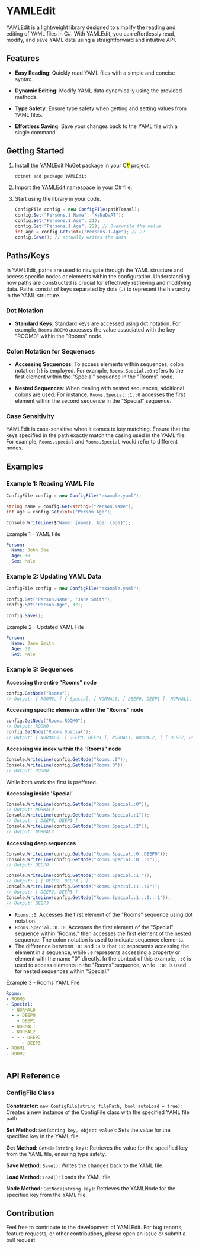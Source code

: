 # YAMLEdit

YAMLEdit is a lightweight library designed to simplify the reading and editing of YAML files in C#. With YAMLEdit, you can effortlessly read, modify, and save YAML data using a straightforward and intuitive API.

## Features

- **Easy Reading**: Quickly read YAML files with a simple and concise syntax.

- **Dynamic Editing**: Modify YAML data dynamically using the provided methods.

- **Type Safety**: Ensure type safety when getting and setting values from YAML files.

- **Effortless Saving**: Save your changes back to the YAML file with a single command.

## Getting Started

1. Install the YAMLEdit NuGet package in your C<mark>#</mark> project.
   
   ```bash
   dotnet add package YAMLEdit
   ```

2. Import the YAMLEdit namespace in your C# file.

3. Start using the library in your code.
   
   ```c#
   ConfigFile config = new ConfigFile(pathToYaml);
   config.Set("Persons.1.Name", "KaNaDaAT");
   config.Set("Persons.1.Age", 21);
   config.Set("Persons.1.Age", 22); // Overwrite the value
   int age = config.Get<int>("Persons.1.Age"); // 22
   config.Save(); // actually writes the data
   ```

## Paths/Keys

In YAMLEdit, paths are used to navigate through the YAML structure and access specific nodes or elements within the configuration. Understanding how paths are constructed is crucial for effectively retrieving and modifying data. Paths consist of keys separated by dots (`.`) to represent the hierarchy in the YAML structure.

### Dot Notation

- **Standard Keys**: Standard keys are accessed using dot notation. For example, `Rooms.ROOM0` accesses the value associated with the key "ROOM0" within the "Rooms" node.

### Colon Notation for Sequences

- **Accessing Sequences**: To access elements within sequences, colon notation (`:`) is employed. For example, `Rooms.Special.:0` refers to the first element within the "Special" sequence in the "Rooms" node.

- **Nested Sequences**: When dealing with nested sequences, additional colons are used. For instance, `Rooms.Special.:1.:0` accesses the first element within the second sequence in the "Special" sequence.

### Case Sensitivity

YAMLEdit is case-sensitive when it comes to key matching. Ensure that the keys specified in the path exactly match the casing used in the YAML file. For example, `Rooms.special` and `Rooms.Special` would refer to different nodes.

## Examples

### **Example 1: Reading YAML File**

```c#
ConfigFile config = new ConfigFile("example.yaml");

string name = config.Get<string>("Person.Name");
int age = config.Get<int>("Person.Age");

Console.WriteLine($"Name: {name}, Age: {age}");
```

Example 1 - YAML File

```yaml
Person:
  Name: John Doe
  Age: 30
  Sex: Male
```

### **Example 2: Updating YAML Data**

```c#
ConfigFile config = new ConfigFile("example.yaml");

config.Set("Person.Name", "Jane Smith");
config.Set("Person.Age", 32);

config.Save();
```

Example 2 - Updated YAML File

```yaml
Person:
  Name: Jane Smith
  Age: 32
  Sex: Male
```

### **Example 3: Sequences**

**Accessing the entire "Rooms" node**

```c#
config.GetNode("Rooms");
// Output: [ ROOM0, { { Special, [ NORMAL0, [ DEEP0, DEEP1 ], NORMAL1, NORMAL2, [ [ DEEP2, DEEP3 ] ] ] } }, ROOM1, ROOM2 ]
```

**Accessing specific elements within the "Rooms" node**

```c#
config.GetNode("Rooms.ROOM0");
// Output: ROOM0
config.GetNode("Rooms.Special");
// Output: [ NORMAL0, [ DEEP0, DEEP1 ], NORMAL1, NORMAL2, [ [ DEEP2, DEEP3 ] ] ]
```

**Accessing via index within the "Rooms" node**

```c#
Console.WriteLine(config.GetNode("Rooms.:0"));
Console.WriteLine(config.GetNode("Rooms.0"));
// Output: ROOM0
```

While both work the first is preffered.

**Accessing inside 'Special'**

```c#
Console.WriteLine(config.GetNode("Rooms.Special.:0"));
// Output: NORMAL0
Console.WriteLine(config.GetNode("Rooms.Special.:1"));
// Output: [ DEEP0, DEEP1 ]
Console.WriteLine(config.GetNode("Rooms.Special.:2"));
// Output: NORMAL2
```

**Accessing deep sequences**

```c#
Console.WriteLine(config.GetNode("Rooms.Special.:0:.DEEP0"));
Console.WriteLine(config.GetNode("Rooms.Special.:0:.:0"));
// Output: DEEP0

Console.WriteLine(config.GetNode("Rooms.Special.:1:"));
// Output: [ [ DEEP2, DEEP3 ] ]
Console.WriteLine(config.GetNode("Rooms.Special.:1:.:0"));
// Output: [ DEEP2, DEEP3 ]
Console.WriteLine(config.GetNode("Rooms.Special.:1:.:0:.:1"));
// Output: DEEP3
```

- `Rooms.:0`: Accesses the first element of the "Rooms" sequence using dot notation.
- `Rooms.Special.:0.:0`: Accesses the first element of the "Special" sequence within "Rooms," then accesses the first element of the nested sequence. The colon notation is used to indicate sequence elements.
- The difference between `:0:` and `:0` is that `:0:` represents accessing the element in a sequence, while `:0` represents accessing a property or element with the name "0" directly. In the context of this example, `.:0` is used to access elements in the "Rooms" sequence, while `.:0:` is used for nested sequences within "Special."

Example 3  - Rooms YAML File

```yaml
Rooms:
- ROOM0
- Special:
  - NORMAL0
  - - DEEP0
    - DEEP1
  - NORMAL1
  - NORMAL2
  - - - DEEP2
      - DEEP3
- ROOM1
- ROOM2
```

# 

## API Reference

### ConfigFile Class

**Constructor:** `new ConfigFile(string filePath, bool autoLoad = true)`: Creates a new instance of the ConfigFile class with the specified YAML file path.

**Set Method:** `Set(string key, object value)`: Sets the value for the specified key in the YAML file.

**Get Method:** `Get<T>(string key)`: Retrieves the value for the specified key from the YAML file, ensuring type safety.

**Save Method:** `Save()`: Writes the changes back to the YAML file.

**Load Method:** `Load()`: Loads the YAML file.

**Node Method:** `GetNode(string key)`: Retrieves the YAMLNode for the specified key from the YAML file.

## Contribution

Feel free to contribute to the development of YAMLEdit. For bug reports, feature requests, or other contributions, please open an issue or submit a pull request
